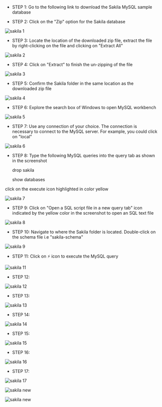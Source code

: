 - STEP 1: Go to the following link to download  the Sakila MySQL sample database

- STEP 2: Click on the "Zip" option for the Sakila database

![sakila 1](https://github.com/user-attachments/assets/7e279590-4e47-4b72-8e2e-124247595185)

- STEP 3: Locate the location of the downloaded zip file, extract the file by right-clicking on the file and clicking on "Extract All"

![sakila 2](https://github.com/user-attachments/assets/0fdf4188-d85a-41bc-8e9a-5c9f30d76e74)

- STEP 4: Click on "Extract" to finish the un-zipping of the file

![sakila 3](https://github.com/user-attachments/assets/b6944d18-a7b7-4633-b1a0-9776e8fbe30c)

- STEP 5: Confirm the Sakila folder in the same location as the downloaded zip file

![sakila 4](https://github.com/user-attachments/assets/7a611c78-71c1-4f48-a7b1-2876a551a952)

- STEP 6: Explore the search box of Windows to open MySQL workbench 

![sakila 5](https://github.com/user-attachments/assets/da5035db-6a81-4541-a0dd-081bfb43ea5c)

- STEP 7: Use any connection of your choice. The connection is necessary to connect to the MySQL server. For example, you could click on "local"

![sakila 6](https://github.com/user-attachments/assets/acdca308-a814-4c0d-a1da-89e0f9063d1a)

- STEP 8: Type the following MySQL queries into the query tab as shown in the screenshot

    drop sakila

    show databases

 click on the execute icon highlighted in color yellow

![sakila 7](https://github.com/user-attachments/assets/dc1c4a17-a131-49ee-981b-aec4553818c8)

- STEP 9: Click on "Open a SQL script file in a new query tab" icon indicated by the yellow color in the screenshot to open an SQL text file 

![sakila 8](https://github.com/user-attachments/assets/032d7646-1cb2-414f-aec8-76739af65ada)

- STEP 10: Navigate to where the Sakila folder is located. Double-click on the schema file i.e "sakila-schema" 

![sakila 9](https://github.com/user-attachments/assets/5d5d93de-3654-43d6-bfb6-e03788c98c6d)

- STEP 11: Click on ⚡ icon to execute the MySQL query

![sakila 11](https://github.com/user-attachments/assets/20bbf64c-47bf-4d34-8fb5-18fc12e4d323)

- STEP 12:

![sakila 12](https://github.com/user-attachments/assets/a4bdaa43-3fc8-4cde-be73-813bc69b2620)

- STEP 13:

![sakila 13](https://github.com/user-attachments/assets/997aeffd-6f32-41ed-8063-4a45bf52ad2b)

- STEP 14:

![sakila 14](https://github.com/user-attachments/assets/fbcbb126-462d-4d5a-8e80-c9c509a0b610)

- STEP 15:

![sakila 15](https://github.com/user-attachments/assets/e7212c53-0963-46a0-a3bb-36094cbe1a72)

- STEP 16:

![sakila 16](https://github.com/user-attachments/assets/d0d3f59c-c898-42cf-8120-28b9d7f84ea4)

- STEP 17:

![sakila 17](https://github.com/user-attachments/assets/686a2698-b47f-4727-9fe5-7e3666d5ab0b)

![sakila new](https://github.com/user-attachments/assets/89c944da-1852-40c8-a29c-aee195de523b)

![sakila new](https://github.com/user-attachments/assets/c9447043-a43a-4483-a901-5417f28b55e9)
















